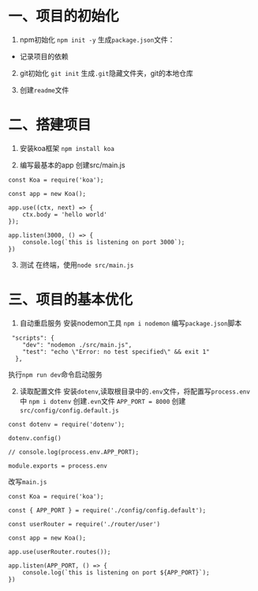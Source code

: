 # 一、项目的初始化
1. npm初始化
```npm init -y```
生成`package.json`文件：
 - 记录项目的依赖

2. git初始化
```git init```
生成`.git`隐藏文件夹，git的本地仓库

3. 创建`readme`文件

# 二、搭建项目
1. 安装koa框架
```npm install koa```

2. 编写最基本的app
创建src/main.js
```
const Koa = require('koa');

const app = new Koa();

app.use((ctx, next) => {
    ctx.body = 'hello world'
});

app.listen(3000, () => {
    console.log(`this is listening on port 3000`);
})
```

3. 测试
在终端，使用`node src/main.js`

# 三、项目的基本优化
1. 自动重启服务
安装nodemon工具
```npm i nodemon```
编写`package.json`脚本
```
 "scripts": {
    "dev": "nodemon ./src/main.js",
    "test": "echo \"Error: no test specified\" && exit 1"
  },
```
执行`npm run dev`命令启动服务

2. 读取配置文件
安装`dotenv`,读取根目录中的`.env`文件，将配置写`process.env`中
```npm i dotenv```
创建`.evn`文件
```APP_PORT = 8000```
创建`src/config/config.default.js`
```
const dotenv = require('dotenv');

dotenv.config()

// console.log(process.env.APP_PORT);

module.exports = process.env

```
改写`main.js`
```
const Koa = require('koa');

const { APP_PORT } = require('./config/config.default');

const userRouter = require('./router/user')

const app = new Koa();

app.use(userRouter.routes());

app.listen(APP_PORT, () => {
    console.log(`this is listening on port ${APP_PORT}`);
})
```



